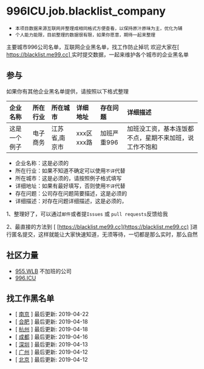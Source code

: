 # 996ICU.job.blacklist_company
- `本项目数据来源互联网并整理成相同格式方便查看，以保持原汁原味为主，优化为辅`
- `个人能力能限，目前整理的数据很有限，如果你愿意，期待一起来整理`

主要城市996公司名单，互联网企业黑名单，找工作防止掉坑
欢迎大家在[ [https://blacklist.me99.cc] ](https://blacklist.me99.cc) 实时提交数据，一起来维护各个城市的企业黑名单
## 参与
如果你有其他企业黑名单提供，请按照以下格式整理

| 企业名称 | 所在行业 | 所在城市 | 详细地址 | 存在问题 | 详细描述 |
| :----- | :------ | :------ | :------ | :----- | :------ |
这是一个例子|电子商务|江苏省,南京市|xxx区xxx路|加班严重996|加班没工资，基本连饭都不点，星期不来加班，说工作不饱和

- 企业名称：这是必须的
- 所在行业：如果不知道不确定可以使用`不详`代替
- 所在城市：这是必须的，请按照例子格式填写
- 详细地址：如果有最好填写，否则使用`不详`代替
- 存在问题：公司存在问题简要描述，这是必须的
- 详细描述：对存在问题详细描述，这是必须的，

1、整理好了，可以通过`邮件`或者提`Issues` 或 `pull requests`反馈给我

2、最直接的方法到 [ [https://blacklist.me99.cc](https://blacklist.me99.cc) ]进行匿名提交，这样就能让大家快速知道，无须等待，一切都是那么实时，那么自然

## 社区力量
- [955.WLB](https://github.com/ZuopanYao/955.WLB) 不加班的公司
- [996.ICU](https://github.com/ZuopanYao/996.ICU)

## 找工作黑名单
- [ [南京](https://github.com/it-job-blacklist/996ICU.job.blacklist_company/blob/master/Nanjing.md) ] 最后更新: 2019-04-22
- [ [合肥](https://github.com/it-job-blacklist/996ICU.job.blacklist_company/blob/master/Hefei.md) ] 最后更新: 2019-04-18
- [ [杭州](https://github.com/it-job-blacklist/996ICU.job.blacklist_company/blob/master/Hangzhou.md) ] 最后更新: 2019-04-18
- [ [成都](https://github.com/it-job-blacklist/996ICU.job.blacklist_company/blob/master/Chengdu.md) ] 最后更新: 2019-04-16
- [ [深圳](https://github.com/it-job-blacklist/996ICU.job.blacklist_company/blob/master/Shenzhen.md) ] 最后更新: 2019-04-13
- [ [广州](https://github.com/it-job-blacklist/996ICU.job.blacklist_company/blob/master/Guangzhou.md) ] 最后更新: 2019-04-12
- [ [北京](https://github.com/it-job-blacklist/996ICU.job.blacklist_company/blob/master/Beijing.md) ] 最后更新: 2019-04-12
